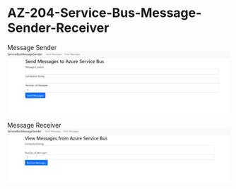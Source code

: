 # AZ-204-Service-Bus-Message-Sender-Receiver
Message Sender
![](images/sender.png)

Message Receiver
![](images/receiver.png)